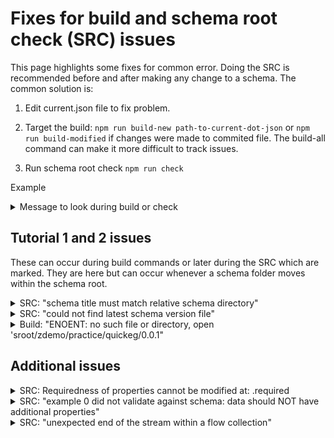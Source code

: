 # Fixes for build and schema root check (SRC) issues

This page highlights some fixes for common error. Doing
the SRC is recommended before and after making any
change to a schema. The common solution is:

1. Edit current.json file to fix problem.

2. Target the build: `npm run build-new path-to-current-dot-json`
   or `npm run build-modified` if changes were made to
   commited file. The build-all command can make it more
   difficult to track issues.

3. Run schema root check `npm run check`

Example
<details>

<summary>Message to look during build or check</summary>

### Overview of issue

A longer description of the issue if summary not clear.

### How to fix

What to change.

</details>

## Tutorial 1 and 2 issues

These can occur during build commands or later
during the SRC which are marked. They are here
but can occur whenever a schema folder moves
within the schema root. 

<details>

<summary>SRC: "schema title must match relative schema directory"</summary>

### New or moved schema folder without a required value 

You have created a new schema folder or an existing
schema folder was moved without updating "title" value.

### Edit "title" in current

Bullet point 3 of tutorial 1 explains what the value should
be. The value in green is wrong, value in red correct value. A
build is optional to fix this.

</details>

<details>

<summary>SRC: "could not find latest schema version file"</summary>

### New or moved schema folder without a required value

You have created a new schema folder or an existing
schema folder was moved without updating "$id" value.

### Edit "$id" in current

Bullet point 3 of tutorial 1 explains what the value should be. The
required value is the title prefixed by a forward slash. A build
is needed to fix this.

</details>

<details>

<summary>Build: "ENOENT: no such file or directory, open 'sroot/zdemo/practice/quickeg/0.0.1"</summary>

### A $ref points at a release that does not exist on disk

This can occur for different reasons. You made a typo or
created a schema using a $ref before a build has occured
on the schema referenced. For example, doing step 6 of
tutorial 2 before doing tutorial 1. 

The more important cause is the scheme release on disk was
deleted BEFORE all schema using it had a new release. This
should never occur for schema having a "completed" status. A
schema folder moving location in schema root can cause
this issue.

### Recreate or change release used

Fix typo or use the value in $ref to search for that value
in an $id. Requires a build before check will pass.

The original release must be recreated OR the $ref must change
to a release that exists on disk. A GH issue should be raised if
it occurs on a "completed" schema. It indicates documentation
or processes need reviewing and updating.

</details>

## Additional issues

<details>
<summary>SRC: Requiredness of properties cannot be modified at: .required</summary>

### Property changed from optional to required in current release

All releases must use semantic versions and all minor or point
releases must be compatible with each other. The issue will
be in red and folder with the current file will be above. **In
summary, get a schema correct whilst in draft status.**

### Do a major release

A schema with draft status can just be overwritten so
the $id does not need changing. The same applies to
completed schema if all parties agree it will not break
any system and that reuse is discouraged.

If there is doubt and agreement can't be reached the
fix has two steps for completed schema.

Step 1 is to edit the major
number in $id, add to all example(s), release again, deleting
files from point release. For example: say release 1.0.2 added
an optional value; an attempt
was made on 1.0.3 making it required; Issue occurs; the $id in
current should end in 2.0.0 and get a release; the files for
release 1.0.3 will still exist on disk and SRC will fail
until they are deleted.

#### Step 2: major release N schema having $ref to this schema

Repeat step 1 in every schema using this completed schema
as a $ref. This includes adding the required values
to every current file. You must do this unless the
editors of those schema agree to complete it. The
tools are designed to support multiple releases
with different rates of change.


</details>



<details>
<summary>SRC: "example 0 did not validate against schema: data should NOT have additional properties"</summary>

### Example of data in released schema is invalid for release

A current schema can define "example" data which must be valid
for the release its within. All examples in all releases must
be valid to pass. The number highlights which example needs fixing.

If example data does not exist a latest build will
automatically add example 0 containing required
properties. Adding examples manually is suggested so
applications using a schema get more test cases.

This issue should never occur on a completed schema because
changed properties should have been a new release. All old
releases should continue to work with old examples.

### Edit current or released files 

Confirm the current file and the latest release contains
valid examples. If you changed property names or made a
property required make sure all examples in current were
altered to reflect the change.

</details>

<details>
<summary>SRC: "unexpected end of the stream within a flow collection"</summary>

### Release edited manually and left invalid

The reason above will be in green and occurs when you edit
a released schema referenced by another schema and leave
that edited file as invalid JSON. The other schema will
build okay because it ignores the $ref when writing files. It
occurs most likely after editing a current file and accidently
changing the referenced version (ie. 1.0.0.json) that was
opened to review its properties.

### Fix the JSON file being referenced

The "mark.name" value says what file to edit. If any schema
was built whilst the file referenced was invalid a rebuild
is required.

</details>

